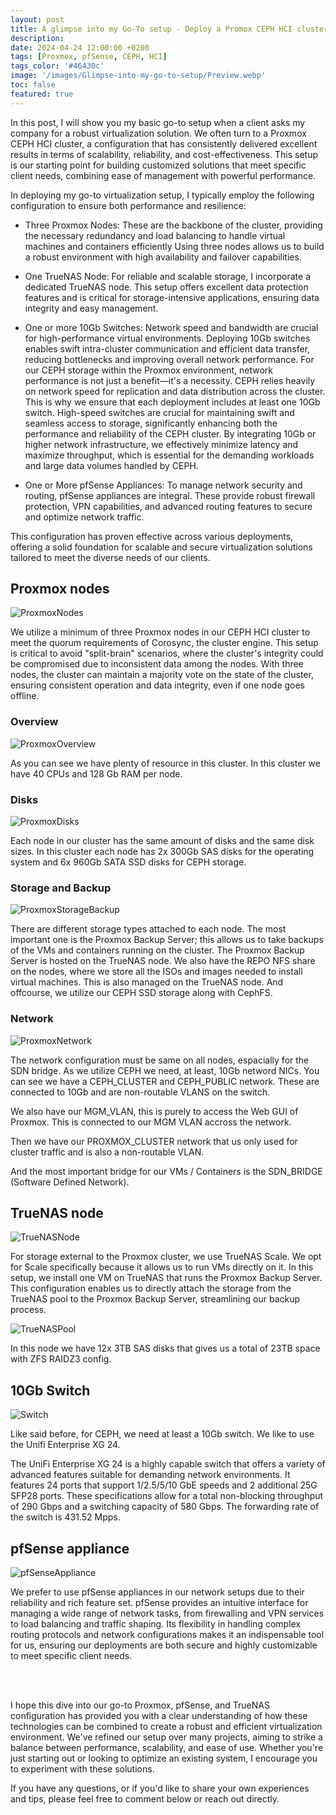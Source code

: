 ```yaml
---
layout: post
title: A glimpse into my Go-To setup - Deploy a Promox CEPH HCI cluster
description:
date: 2024-04-24 12:00:00 +0200
tags: [Proxmox, pfSense, CEPH, HCI]
tags_color: '#46430c'
image: '/images/Glimpse-into-my-go-to-setup/Preview.webp'
toc: false
featured: true
---
```


In this post, I will show you my basic go-to setup when a client asks my company for a robust virtualization solution. We often turn to a Proxmox CEPH HCI cluster, a configuration that has consistently delivered excellent results in terms of scalability, reliability, and cost-effectiveness. This setup is our starting point for building customized solutions that meet specific client needs, combining ease of management with powerful performance.

In deploying my go-to virtualization setup, I typically employ the following configuration to ensure both performance and resilience:

- Three Proxmox Nodes: These are the backbone of the cluster, providing the necessary redundancy and load balancing to handle virtual machines and containers efficiently  Using three nodes allows us to build a robust environment with high availability and failover capabilities.

- One TrueNAS Node: For reliable and scalable storage, I incorporate a dedicated TrueNAS node. This setup offers excellent data protection features and is critical for storage-intensive applications, ensuring data integrity and easy management.

- One or more 10Gb Switches: Network speed and bandwidth are crucial for high-performance virtual environments. Deploying 10Gb switches enables swift intra-cluster communication and efficient data transfer, reducing bottlenecks and improving overall network performance. For our CEPH storage within the Proxmox environment, network performance is not just a benefit—it's a necessity. CEPH relies heavily on network speed for replication and data distribution across the cluster. This is why we ensure that each deployment includes at least one 10Gb switch. High-speed switches are crucial for maintaining swift and seamless access to storage, significantly enhancing both the performance and reliability of the CEPH cluster. By integrating 10Gb or higher network infrastructure, we effectively minimize latency and maximize throughput, which is essential for the demanding workloads and large data volumes handled by CEPH.

- One or More pfSense Appliances: To manage network security and routing, pfSense appliances are integral. These provide robust firewall protection, VPN capabilities, and advanced routing features to secure and optimize network traffic.

This configuration has proven effective across various deployments, offering a solid foundation for scalable and secure virtualization solutions tailored to meet the diverse needs of our clients.

## Proxmox nodes

![ProxmoxNodes](/images/Glimpse-into-my-go-to-setup/ProxmoxNodes.webp)

We utilize a minimum of three Proxmox nodes in our CEPH HCI cluster to meet the quorum requirements of Corosync, the cluster engine. This setup is critical to avoid "split-brain" scenarios, where the cluster's integrity could be compromised due to inconsistent data among the nodes. With three nodes, the cluster can maintain a majority vote on the state of the cluster, ensuring consistent operation and data integrity, even if one node goes offline.

### Overview

![ProxmoxOverview](/images/Glimpse-into-my-go-to-setup/ProxmoxOverview.webp)

As you can see we have plenty of resource in this cluster. In this cluster we have 40 CPUs and 128 Gb RAM per node.

### Disks

![ProxmoxDisks](/images/Glimpse-into-my-go-to-setup/ProxmoxDisks.webp)

Each node in our cluster has the same amount of disks and the same disk sizes. In this cluster each node has 2x 300Gb SAS disks for the operating system and 6x 960Gb SATA SSD disks for CEPH storage.

### Storage and Backup

![ProxmoxStorageBackup](/images/Glimpse-into-my-go-to-setup/ProxmoxStorageBackup.webp)

There are different storage types attached to each node. The most important one is the Proxmox Backup Server; this allows us to take backups of the VMs and containers running on the cluster. The Proxmox Backup Server is hosted on the TrueNAS node. We also have the REPO NFS share on the nodes, where we store all the ISOs and images needed to install virtual machines. This is also managed on the TrueNAS node.
And offcourse, we utilize our CEPH SSD storage along with CephFS.

### Network

![ProxmoxNetwork](/images/Glimpse-into-my-go-to-setup/ProxmoxNetwork.webp)

The network configuration must be same on all nodes, espacially for the SDN bridge. As we utilize CEPH we need, at least, 10Gb netword NICs. You can see we have a CEPH_CLUSTER and CEPH_PUBLIC network. These are connected to 10Gb and are non-routable VLANS on the switch.
    
We also have our MGM_VLAN, this is purely to access the Web GUI of Proxmox. This is connected to our MGM VLAN accross the network.

Then we have our PROXMOX_CLUSTER network that us only used for cluster traffic and is also a non-routable VLAN.

And the most important bridge for our VMs / Containers is the SDN_BRIDGE (Software Defined Network).

## TrueNAS node

![TrueNASNode](/images/Glimpse-into-my-go-to-setup/TrueNASNode.webp)

For storage external to the Proxmox cluster, we use TrueNAS Scale. We opt for Scale specifically because it allows us to run VMs directly on it. In this setup, we install one VM on TrueNAS that runs the Proxmox Backup Server. This configuration enables us to directly attach the storage from the TrueNAS pool to the Proxmox Backup Server, streamlining our backup process.

![TrueNASPool](/images/Glimpse-into-my-go-to-setup/TrueNASPool.webp)

In this node we have 12x 3TB SAS disks that gives us a total of 23TB space with ZFS RAIDZ3 config.

## 10Gb Switch

![Switch](/images/Glimpse-into-my-go-to-setup/Switch.webp)

Like said before, for CEPH, we need at least a 10Gb switch. We like to use the Unifi Enterprise XG 24.

The UniFi Enterprise XG 24 is a highly capable switch that offers a variety of advanced features suitable for demanding network environments. It features 24 ports that support 1/2.5/5/10 GbE speeds and 2 additional 25G SFP28 ports. These specifications allow for a total non-blocking throughput of 290 Gbps and a switching capacity of 580 Gbps. The forwarding rate of the switch is 431.52 Mpps.

## pfSense appliance

![pfSenseAppliance](/images/Glimpse-into-my-go-to-setup/pfSenseAppliance.webp)

We prefer to use pfSense appliances in our network setups due to their reliability and rich feature set. pfSense provides an intuitive interface for managing a wide range of network tasks, from firewalling and VPN services to load balancing and traffic shaping. Its flexibility in handling complex routing protocols and network configurations makes it an indispensable tool for us, ensuring our deployments are both secure and highly customizable to meet specific client needs.

<br>
<br>

I hope this dive into our go-to Proxmox, pfSense, and TrueNAS configuration has provided you with a clear understanding of how these technologies can be combined to create a robust and efficient virtualization environment. We've refined our setup over many projects, aiming to strike a balance between performance, scalability, and ease of use. Whether you're just starting out or looking to optimize an existing system, I encourage you to experiment with these solutions.

If you have any questions, or if you'd like to share your own experiences and tips, please feel free to comment below or reach out directly.
